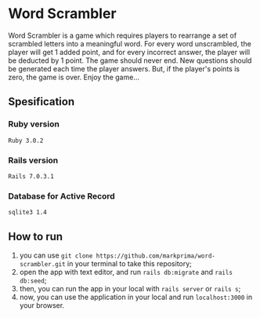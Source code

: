  # Word Scrambler

Word Scrambler is a game which requires players to rearrange a set of scrambled letters into a meaningful word. For every word unscrambled, the player will get 1 added point, and for every incorrect answer, the player will be deducted by 1 point. The game should never end. New questions should be generated each time the player answers. But, if the player's points is zero, the game is over. Enjoy the game...

## Spesification
 ### Ruby version
  `Ruby 3.0.2`

 ### Rails version
  `Rails 7.0.3.1`

 ### Database for Active Record
  `sqlite3 1.4`

## How to run
1. you can use `git clone https://github.com/markprima/word-scrambler.git` in your terminal to take this repository;
2. open the app with text editor, and run `rails db:migrate` and `rails db:seed`;
3. then, you can run the app in your local with `rails server` or `rails s`;
4. now, you can use the application in your local and run `localhost:3000` in your browser.
